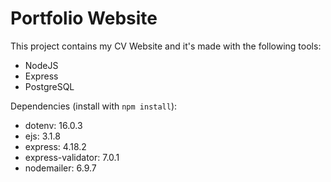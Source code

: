 # Portfolio Website

This project contains my CV Website and it's made with the following tools:
- NodeJS
- Express
- PostgreSQL

Dependencies (install with `npm install`):
- dotenv: 16.0.3
- ejs: 3.1.8
- express: 4.18.2
- express-validator: 7.0.1
- nodemailer: 6.9.7
